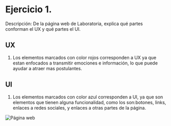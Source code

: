 # Ejercicio 1.

Descripción: De la página web de Laboratoria, explica qué partes conforman el UX y qué partes el UI.

## UX

1. Los elementos marcados con color rojos corresponden a UX ya que estan enfocados a transmitir emociones e información, lo que puede ayudar a atraer mas postulantes.


## UI

1. Los elementos marcados con color azul corresponden a UI, ya que son elementos que tienen alguna funcionalidad, como los son:botones, links, enlaces a redes sociales, y enlaces a otras partes de la página.


![Página web](images/web-lab/web-laboratoria.png)
